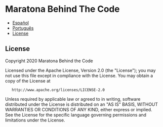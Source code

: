 # Maratona Behind The Code

- [Español](./doc/instructions/es.md)
- [Português](./doc/instructions/pt-br.md)
- [License](#license)

## License

Copyright 2020 Maratona Behind the Code

Licensed under the Apache License, Version 2.0 (the "License");
you may not use this file except in compliance with the License.
You may obtain a copy of the License at

       http://www.apache.org/licenses/LICENSE-2.0

Unless required by applicable law or agreed to in writing, software
distributed under the License is distributed on an "AS IS" BASIS,
WITHOUT WARRANTIES OR CONDITIONS OF ANY KIND, either express or implied.
See the License for the specific language governing permissions and
limitations under the License.